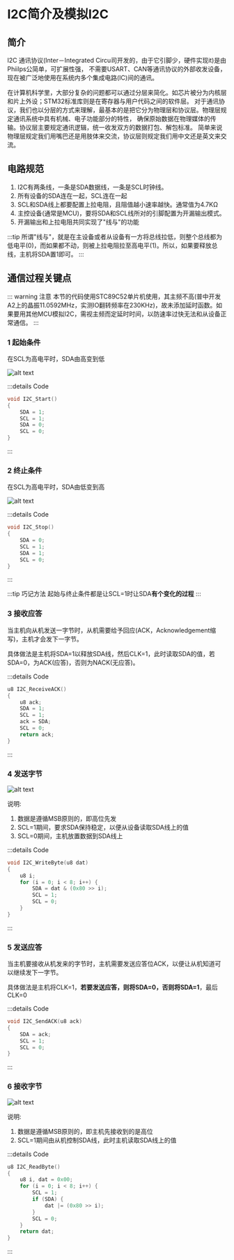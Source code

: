 # I2C简介及模拟I2C

## 简介
I2C 通讯协议(Inter－Integrated Circu司开发的，由于它引脚少，硬件实现it)是由Phiilps公简单，可扩展性强， 不需要USART、CAN等通讯协议的外部收发设备，现在被广泛地使用在系统内多个集成电路(IC)间的通讯。

在计算机科学里，大部分复杂的问题都可以通过分层来简化。如芯片被分为内核层和片上外设；STM32标准库则是在寄存器与用户代码之间的软件层。 对于通讯协议，我们也以分层的方式来理解，最基本的是把它分为物理层和协议层。物理层规定通讯系统中具有机械、电子功能部分的特性， 确保原始数据在物理媒体的传输。协议层主要规定通讯逻辑，统一收发双方的数据打包、解包标准。 简单来说物理层规定我们用嘴巴还是用肢体来交流，协议层则规定我们用中文还是英文来交流。

## 电路规范
1. I2C有两条线，一条是SDA数据线，一条是SCL时钟线。
2. 所有设备的SDA连在一起，SCL连在一起
3. SCL和SDA线上都要配置上拉电阻，且阻值越小速率越快。通常值为4.7KΩ
4. 主控设备(通常是MCU)，要将SDA和SCL线所对的引脚配置为开漏输出模式。
5. 开漏输出和上拉电阻共同实现了"线与"的功能

:::tip
所谓"线与"，就是在主设备或者从设备有一方将总线拉低，则整个总线都为低电平(0)，而如果都不动，则被上拉电阻拉至高电平(1)。所以，如果要释放总线，主机将SDA置1即可。
:::

## 通信过程关键点
::: warning 注意
本节的代码使用STC89C52单片机使用，其主频不高(普中开发A2上的晶振11.0592MHz，实测IO翻转频率在230KHz)，故未添加延时函数。如果要用其他MCU模拟I2C，需视主频而定延时时间，以防速率过快无法和从设备正常通信。
:::
### 1 起始条件
在SCL为高电平时，SDA由高变到低

![alt text](images/I2C/起始条件.jpg)

:::details Code
```c
void I2C_Start()
{
    SDA = 1;
    SCL = 1;
    SDA = 0;
    SCL = 0;
}
```
:::

### 2 终止条件
在SCL为高电平时，SDA由低变到高

![alt text](images/I2C/终止条件.jpg)

:::details Code
```c
void I2C_Stop()
{
    SDA = 0;
    SCL = 1;
    SDA = 1;
    SCL = 0;
}
```
:::

:::tip 巧记方法
起始与终止条件都是让SCL=1时让SDA**有个变化的过程**
:::

### 3 接收应答
当主机向从机发送一字节时，从机需要给予回应(ACK，Acknowledgement缩写)，主机才会发下一字节。

具体做法是主机将SDA=1以释放SDA线，然后CLK=1，此时读取SDA的值，若SDA=0，为ACK(应答)，否则为NACK(无应答)。

:::details Code
```c
u8 I2C_ReceiveACK()
{
    u8 ack;
    SDA = 1;
    SCL = 1;
    ack = SDA;
    SCL = 0;
    return ack;
}
```
:::

### 4 发送字节

![alt text](images/I2C/发送字节.jpg)

说明:
1. 数据是遵循MSB原则的，即高位先发
2. SCL=1期间，要求SDA保持稳定，以便从设备读取SDA线上的值
3. SCL=0期间，主机放置数据到SDA线上

:::details Code
```c
void I2C_WriteByte(u8 dat)
{
    u8 i;
    for (i = 0; i < 8; i++) {
        SDA = dat & (0x80 >> i);
        SCL = 1;
        SCL = 0;
    }
}
```
:::

### 5 发送应答
当主机要接收从机发来的字节时，主机需要发送应答位ACK，以便让从机知道可以继续发下一字节。

具体做法是主机将CLK=1，**若要发送应答，则将SDA=0，否则将SDA=1**，最后CLK=0

:::details Code
```c
void I2C_SendACK(u8 ack)
{
    SDA = ack;
    SCL = 1;
    SCL = 0;
}
```
:::

### 6 接收字节

![alt text](images/I2C/接收字节.jpg)

说明:
1. 数据是遵循MSB原则的，即主机先接收到的是高位
2. SCL=1期间由从机控制SDA线，此时主机读取SDA线上的值

:::details Code
```c
u8 I2C_ReadByte()
{
    u8 i, dat = 0x00;
    for (i = 0; i < 8; i++) {
        SCL = 1;
        if (SDA) {
            dat |= (0x80 >> i);
        }
        SCL = 0;
    }
    return dat;
}
```
:::

